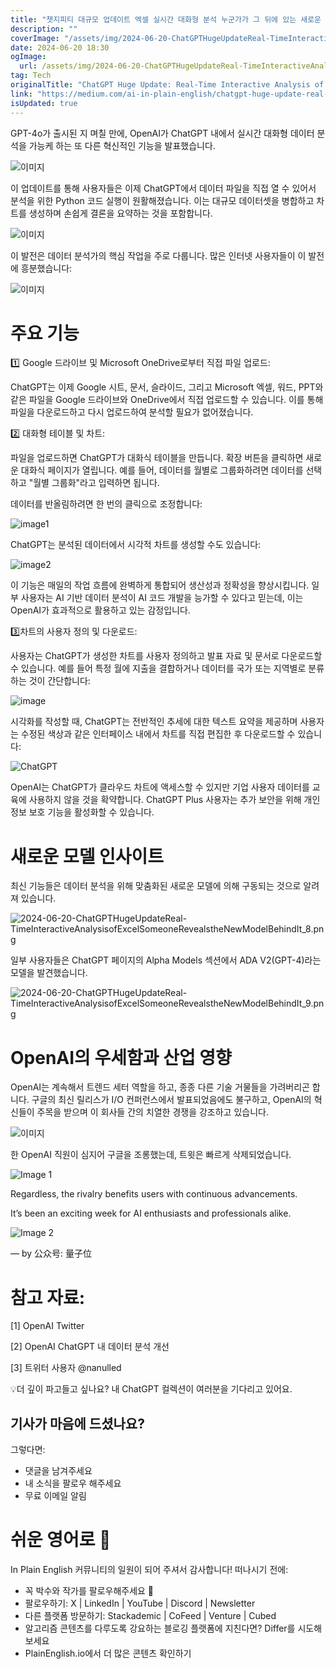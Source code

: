 ```yaml
---
title: "챗지피티 대규모 업데이트 엑셀 실시간 대화형 분석 누군가가 그 뒤에 있는 새로운 모델을 공개했습니다 "
description: ""
coverImage: "/assets/img/2024-06-20-ChatGPTHugeUpdateReal-TimeInteractiveAnalysisofExcelSomeoneRevealstheNewModelBehindIt_0.png"
date: 2024-06-20 18:30
ogImage:
  url: /assets/img/2024-06-20-ChatGPTHugeUpdateReal-TimeInteractiveAnalysisofExcelSomeoneRevealstheNewModelBehindIt_0.png
tag: Tech
originalTitle: "ChatGPT Huge Update: Real-Time Interactive Analysis of Excel! Someone Reveals the New Model Behind It!"
link: "https://medium.com/ai-in-plain-english/chatgpt-huge-update-real-time-interactive-analysis-of-excel-3b6c9146b814"
isUpdated: true
---
```


GPT-4o가 출시된 지 며칠 만에, OpenAI가 ChatGPT 내에서 실시간 대화형 데이터 분석을 가능케 하는 또 다른 혁신적인 기능을 발표했습니다.

![이미지](/assets/img/2024-06-20-ChatGPTHugeUpdateReal-TimeInteractiveAnalysisofExcelSomeoneRevealstheNewModelBehindIt_0.png)

이 업데이트를 통해 사용자들은 이제 ChatGPT에서 데이터 파일을 직접 열 수 있어서 분석을 위한 Python 코드 실행이 원활해졌습니다. 이는 대규모 데이터셋을 병합하고 차트를 생성하며 손쉽게 결론을 요약하는 것을 포함합니다.

![이미지](/assets/img/2024-06-20-ChatGPTHugeUpdateReal-TimeInteractiveAnalysisofExcelSomeoneRevealstheNewModelBehindIt_1.png)

<div class="content-ad"></div>

이 발전은 데이터 분석가의 핵심 작업을 주로 다룹니다. 많은 인터넷 사용자들이 이 발전에 흥분했습니다:

![이미지](/assets/img/2024-06-20-ChatGPTHugeUpdateReal-TimeInteractiveAnalysisofExcelSomeoneRevealstheNewModelBehindIt_2.png)

# 주요 기능

1️⃣ Google 드라이브 및 Microsoft OneDrive로부터 직접 파일 업로드:

<div class="content-ad"></div>

ChatGPT는 이제 Google 시트, 문서, 슬라이드, 그리고 Microsoft 엑셀, 워드, PPT와 같은 파일을 Google 드라이브와 OneDrive에서 직접 업로드할 수 있습니다. 이를 통해 파일을 다운로드하고 다시 업로드하여 분석할 필요가 없어졌습니다.

2️⃣ 대화형 테이블 및 차트:

파일을 업로드하면 ChatGPT가 대화식 테이블을 만듭니다. 확장 버튼을 클릭하면 새로운 대화식 페이지가 열립니다. 예를 들어, 데이터를 월별로 그룹화하려면 데이터를 선택하고 "월별 그룹화"라고 입력하면 됩니다.

<div class="content-ad"></div>

데이터를 반올림하려면 한 번의 클릭으로 조정합니다:

![image1](/assets/img/2024-06-20-ChatGPTHugeUpdateReal-TimeInteractiveAnalysisofExcelSomeoneRevealstheNewModelBehindIt_4.png)

ChatGPT는 분석된 데이터에서 시각적 차트를 생성할 수도 있습니다:

![image2](/assets/img/2024-06-20-ChatGPTHugeUpdateReal-TimeInteractiveAnalysisofExcelSomeoneRevealstheNewModelBehindIt_5.png)

<div class="content-ad"></div>

이 기능은 매일의 작업 흐름에 완벽하게 통합되어 생산성과 정확성을 향상시킵니다. 일부 사용자는 AI 기반 데이터 분석이 AI 코드 개발을 능가할 수 있다고 믿는데, 이는 OpenAI가 효과적으로 활용하고 있는 감정입니다.

3️⃣차트의 사용자 정의 및 다운로드:

사용자는 ChatGPT가 생성한 차트를 사용자 정의하고 발표 자료 및 문서로 다운로드할 수 있습니다. 예를 들어 특정 월에 지출을 결합하거나 데이터를 국가 또는 지역별로 분류하는 것이 간단합니다:

![image](/assets/img/2024-06-20-ChatGPTHugeUpdateReal-TimeInteractiveAnalysisofExcelSomeoneRevealstheNewModelBehindIt_6.png)

<div class="content-ad"></div>

시각화를 작성할 때, ChatGPT는 전반적인 추세에 대한 텍스트 요약을 제공하며 사용자는 수정된 색상과 같은 인터페이스 내에서 차트를 직접 편집한 후 다운로드할 수 있습니다:

![ChatGPT](/assets/img/2024-06-20-ChatGPTHugeUpdateReal-TimeInteractiveAnalysisofExcelSomeoneRevealstheNewModelBehindIt_7.png)

OpenAI는 ChatGPT가 클라우드 차트에 액세스할 수 있지만 기업 사용자 데이터를 교육에 사용하지 않을 것을 확약합니다. ChatGPT Plus 사용자는 추가 보안을 위해 개인정보 보호 기능을 활성화할 수 있습니다.

# 새로운 모델 인사이트

<div class="content-ad"></div>

최신 기능들은 데이터 분석을 위해 맞춤화된 새로운 모델에 의해 구동되는 것으로 알려져 있습니다.

![2024-06-20-ChatGPTHugeUpdateReal-TimeInteractiveAnalysisofExcelSomeoneRevealstheNewModelBehindIt_8.png](/assets/img/2024-06-20-ChatGPTHugeUpdateReal-TimeInteractiveAnalysisofExcelSomeoneRevealstheNewModelBehindIt_8.png)

일부 사용자들은 ChatGPT 페이지의 Alpha Models 섹션에서 ADA V2(GPT-4)라는 모델을 발견했습니다.

![2024-06-20-ChatGPTHugeUpdateReal-TimeInteractiveAnalysisofExcelSomeoneRevealstheNewModelBehindIt_9.png](/assets/img/2024-06-20-ChatGPTHugeUpdateReal-TimeInteractiveAnalysisofExcelSomeoneRevealstheNewModelBehindIt_9.png)

<div class="content-ad"></div>

# OpenAI의 우세함과 산업 영향

OpenAI는 계속해서 트렌드 세터 역할을 하고, 종종 다른 기술 거물들을 가려버리곤 합니다. 구글의 최신 릴리스가 I/O 컨퍼런스에서 발표되었음에도 불구하고, OpenAI의 혁신들이 주목을 받으며 이 회사들 간의 치열한 경쟁을 강조하고 있습니다.

![이미지](/assets/img/2024-06-20-ChatGPTHugeUpdateReal-TimeInteractiveAnalysisofExcelSomeoneRevealstheNewModelBehindIt_10.png)

한 OpenAI 직원이 심지어 구글을 조롱했는데, 트윗은 빠르게 삭제되었습니다.

<div class="content-ad"></div>

![Image 1](/assets/img/2024-06-20-ChatGPTHugeUpdateReal-TimeInteractiveAnalysisofExcelSomeoneRevealstheNewModelBehindIt_11.png)

Regardless, the rivalry benefits users with continuous advancements.

It’s been an exciting week for AI enthusiasts and professionals alike.

![Image 2](/assets/img/2024-06-20-ChatGPTHugeUpdateReal-TimeInteractiveAnalysisofExcelSomeoneRevealstheNewModelBehindIt_12.png)

<div class="content-ad"></div>

— by 公众号: 量子位

# 참고 자료:

[1] OpenAI Twitter

[2] OpenAI ChatGPT 내 데이터 분석 개선

<div class="content-ad"></div>

[3] 트위터 사용자 @nanulled

💡더 깊이 파고들고 싶나요? 내 ChatGPT 컬렉션이 여러분을 기다리고 있어요.

## 기사가 마음에 드셨나요?

그렇다면:

<div class="content-ad"></div>

- 댓글을 남겨주세요
- 내 소식을 팔로우 해주세요
- 무료 이메일 알림

# 쉬운 영어로 🚀

In Plain English 커뮤니티의 일원이 되어 주셔서 감사합니다! 떠나시기 전에:

- 꼭 박수와 작가를 팔로우해주세요 👏️️
- 팔로우하기: X | LinkedIn | YouTube | Discord | Newsletter
- 다른 플랫폼 방문하기: Stackademic | CoFeed | Venture | Cubed
- 알고리즘 콘텐츠를 다루도록 강요하는 블로깅 플랫폼에 지친다면? Differ를 시도해보세요
- PlainEnglish.io에서 더 많은 콘텐츠 확인하기
